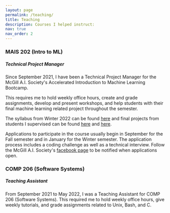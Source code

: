 ```yaml
---
layout: page
permalink: /teaching/
title: Teaching
description: Courses I helped instruct:
nav: true
nav_order: 2
---
```


### MAIS 202 (Intro to ML)
##### Technical Project Manager

Since September 2021, I have been a Technical Project Manager for the McGill A.I. Society's Accelerated Introduction to Machine Learning Bootcamp. 

This requires me to hold weekly office hours, create and grade assignments, develop and present workshops, and help students with their final machine learning related project throughout the semester.

The syllabus from Winter 2022 can be found [here](https://docs.google.com/document/d/1YvcDkclmCaJTe8noQ255nguuGGZlP4eL-jUryjiw8Ug/edit#heading=h.y1ncjdpj4e3b) and final projects from students I supervised can be found [here](https://w2020-mais-202-bootcamp.devpost.com/project-gallery) and [here](https://mais202-fall2021.devpost.com/project-gallery).

Applications to participate in the course usually begin in September for the Fall semester and in January for the Winter
semester. The application process includes a coding challenge as well as a technical interview. Follow the McGill A.I. Society's [facebook page](https://www.facebook.com/McGillAI) to be notified when applications open.

### COMP 206 (Software Systems)
##### Teaching Assistant

From September 2021 to May 2022, I was a Teaching Assistant for COMP 206 (Software Systems). This required me to hold weekly office hours, give weekly tutorials, and grade assignments related to Unix, Bash, and C.


